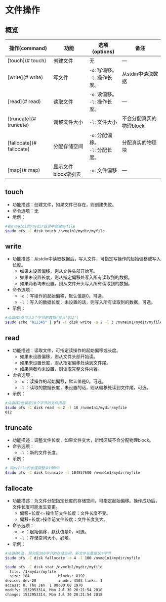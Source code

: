 # 文件操作

## 概览

| 操作(command)            | 功能                | 选项(options)                         | 备注                    |
| ------------------------ | ------------------- | ------------------------------------- | ----------------------- |
| [touch](# touch)         | 创建文件            | 无                                    | —                       |
| [write](# write)         | 写文件              | `-o`: 写偏移。<br>`-l`: 操作长度。    | 从stdin中读取数据       |
| [read](# read)           | 读取文件            | `-o`: 读偏移。<br>`-l`: 操作长度。    | —                       |
| [truncate](# truncate)   | 调整文件大小        | `-l`: 文件大小                        | 不会分配真实的物理block |
| [fallocate](# fallocate) | 分配存储空间        | `-o`: 分配偏移。<br> `-l`: 分配长度。 | 分配真实的物理块        |
| [map](# map)             | 显示文件block索引表 | `-o`: 文件偏移                        | —                       |

## touch

-  功能描述：创建文件，如果文件已存在，则创建失败。
-  命令选项：无 
-  示例： 

```bash
#在nvme1n1的/mydir目录中创建myfile
$sudo pfs -C disk touch /nvme1n1/mydir/myfile
```

## write

-  功能描述：从stdin中读取数据后，写入文件，可指定写操作的起始偏移或写入长度。 
   - 如果未设置偏移，则从文件头部开始写。
   - 如果未设置长度，则从指定偏移处写入所有读取到的数据。
   - 如果两者均未设置，则从文件开头写入所有读取到的数据。
-  命令选项： 
   - `-o` ：写操作的起始偏移，默认值是0，可选。
   - `-l` ：写入的数据长度，未设置的话，则写入所有读取到的数据，可选。
-  示例：

```bash
#从偏移2处写入3个字节的数据(写入'012')
$sudo echo "012345" | pfs -C disk write -o 2 -l 3 /nvme1n1/mydir/myfile
```

## read

-  功能描述：读取文件，可指定读操作的起始偏移或长度。 
   - 如果未设置偏移，则从文件头部开始读。
   - 如果未设置长度，则从指定偏移处读到文件尾。
   - 如果两者均未设置，则读取完整文件内容。
-  命令选项： 
   - `-o` ：读操作的起始偏移，默认值是0，可选。
   - `-l` ：读取的数据长度，未设置的话，则从偏移处读到文件尾，可选。
-  示例：

```bash
#从偏移2处读取10个字节的文件内容
$sudo pfs -C disk read -o 2 -l 10 /nvme1n1/mydir/myfile
012
```

## truncate

-  功能描述：调整文件长度，如果文件变大，新增区域不会分配物理block。 
-  命令选项： 
   - `-l` ：新的文件长度。
-  示例： 

```bash
# 将myfile的长度调整未100MB
$sudo pfs -C disk truncate -l 104857600 /nvme1n1/mydir/myfile
```

## fallocate

-  功能描述：为文件分配指定长度的存储空间，可指定起始偏移。操作成功后，文件长度可能发生变更。 
   - 偏移+长度<=操作前文件长度：文件长度不变。
   - 偏移+长度>操作前文件长度：文件长度变大。
-  命令选项： 
   - `-o` ：起始偏移，默认值是0，可选。
   - `-l` ：存储空间大小，必填。
-  示例： 

```bash
#从偏移4处，预分配100字节的存储空间，新文件长度是104字节
$sudo pfs -C disk fallocate -o 4 -l 100 /nvme1n1/mydir/myfile

$sudo pfs -C disk stat /nvme1n1/mydir/myfile
  file: /1/mydir/myfile
  size: 104             blocks: 8192
device: dev-20          inode: 4103 links: 1
access: 0, Thu Jan  1 08:00:00 1970
modify: 1532953314, Mon Jul 30 20:21:54 2018
change: 1532953314, Mon Jul 30 20:21:54 2018
```
